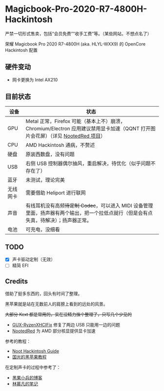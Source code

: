 # Magicbook-Pro-2020-R7-4800H-Hackintosh

严禁一切形式售卖，包括“会员免费”“收手工费”等。（某些网站，不想点名了）

荣耀 Magicbook Pro 2020 R7-4800H (aka. HLYL-WXX9) 的 OpenCore Hackintosh 配置

## 硬件变动

- 网卡更换为 Intel AX210

## 目前状态

| 设备   | 状态                                                                                         |
| -------- | ---------------------------------------------------------------------------------------------- |
| GPU      | Metal 正常，Firefox 可能（基本上不）崩溃，Chromium/Electron 应用建议禁用显卡加速（QQNT 打开图片会花屏）（详见 [NootedRed 项目](https://github.com/ChefKissInc/NootedRed)） |
| CPU      | AMD Hackintosh 通病，不赘述                                                              |
| 硬盘   | 原装西数盘，没有问题                                                                 |
| USB      | 右侧 USB 控制器偶尔抽风，重启解决，待优化（似乎问题不存在了）                                    |
| 蓝牙   | 未测试，理论完美                                                                       |
| 无线网卡 | 需要借助 Heliport 进行联网                                                             |
| 声音   | 有线耳机没有高频~~待定制 Codec~~，可以进入 MIDI 设备管理里面，扬声器有两个输出，把一个拉低点就行（但是会有点失真，待解决）；扬声器正常。                                   |
| 电池   | 可充电，没细看                                                                          |

## TODO

- [x] 声卡驱动定制（无效）
- [ ] 精简 EFI

## Credits

借助了挺多东西的，回头有时间了整理。

黑苹果就是站在无数前人的肩膀上看到的远处的风景。

~~大部分 Kext 都是常用的，实在没精力挨个整理了，只写几个少见的~~

- [GUX-RyzenXHCIFix](https://github.com/RattletraPM/GUX-RyzenXHCIFix) 修复了两边 USB 只能用一边的问题
- [NootedRed](https://github.com/ChefKissInc/NootedRed) 为 AMD 部分核显提供显卡加速

参考的教程：

- [Noot Hackintosh Guide](https://chefkissinc.github.io/guide)
- [国光的黑苹果教程](https://apple.sqlsec.com/)

在定制声卡的过程中参考了：

- [黑果小兵的博客](https://blog.daliansky.net/Use-AppleALC-sound-card-to-drive-the-correct-posture-of-AppleHDA.html)
- [林慕凡的笔记](https://byjc.gitee.io/alcdingzhi.html)